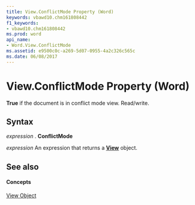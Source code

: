 ```yaml
---
title: View.ConflictMode Property (Word)
keywords: vbawd10.chm161808442
f1_keywords:
- vbawd10.chm161808442
ms.prod: word
api_name:
- Word.View.ConflictMode
ms.assetid: e9500c0c-a269-5d07-0955-4a2c326c565c
ms.date: 06/08/2017
---
```



# View.ConflictMode Property (Word)

 **True** if the document is in conflict mode view. Read/write.


## Syntax

 _expression_ . **ConflictMode**

 _expression_ An expression that returns a **[View](Word.View.md)** object.


## See also


#### Concepts


[View Object](Word.View.md)

